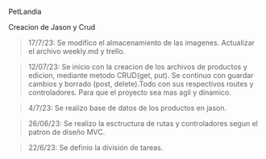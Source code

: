 PetLandia

Creacion de Jason y Crud

>17/7/23: Se modifico el almacenamiento de las imagenes. Actualizar el archivo weekly.md y trello.

>12/07/23: Se inicio con la creacion de los archivos de productos y edicion, mediante metodo CRUD(get, put). Se continuo con guardar cambios y borrado (post, delete).Todo con sus respectivos routes y controladores. Para que el proyecto sea mas agil y dinamico. 

>4/7/23: Se realizo base de datos de los productos en jason.

>26/06/23: Se realizo la esctructura de rutas y controladores segun el patron de diseño MVC.

>22/6/23: Se definio la división de tareas.


